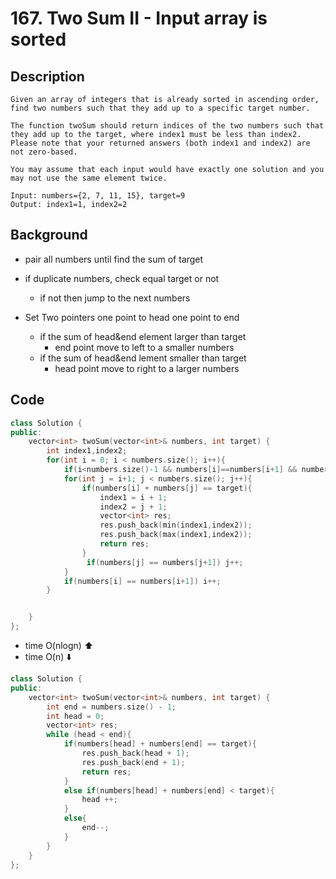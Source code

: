 # 167. Two Sum II - Input array is sorted
## Description
```
Given an array of integers that is already sorted in ascending order, find two numbers such that they add up to a specific target number.

The function twoSum should return indices of the two numbers such that they add up to the target, where index1 must be less than index2. Please note that your returned answers (both index1 and index2) are not zero-based.

You may assume that each input would have exactly one solution and you may not use the same element twice.

Input: numbers={2, 7, 11, 15}, target=9
Output: index1=1, index2=2
```
## Background
* pair all numbers until find the sum of target
* if duplicate numbers, check equal target or not
  * if not then jump to the next numbers

* Set Two pointers one point to head one point to end
  * if the sum of head&end element larger than target
      * end point move to left to a smaller numbers
  * if the sum of head&end lement smaller than target
      * head point move to right to a larger numbers


## Code

```c++
class Solution {
public:
    vector<int> twoSum(vector<int>& numbers, int target) {
        int index1,index2;
        for(int i = 0; i < numbers.size(); i++){
            if(i<numbers.size()-1 && numbers[i]==numbers[i+1] && numbers[i]* 2 != target) i++;
            for(int j = i+1; j < numbers.size(); j++){
                if(numbers[i] + numbers[j] == target){
                    index1 = i + 1;
                    index2 = j + 1;
                    vector<int> res;
        			res.push_back(min(index1,index2));
       				res.push_back(max(index1,index2));
       				return res;
                }
                 if(numbers[j] == numbers[j+1]) j++;
            }
            if(numbers[i] == numbers[i+1]) i++;
        }


    }
};
```
* time O(nlogn) :arrow_up:
* time O(n) :arrow_down:
```c++
class Solution {
public:
    vector<int> twoSum(vector<int>& numbers, int target) {
        int end = numbers.size() - 1;
        int head = 0;
        vector<int> res;
        while (head < end){
            if(numbers[head] + numbers[end] == target){
                res.push_back(head + 1);
                res.push_back(end + 1);
                return res;
            }
            else if(numbers[head] + numbers[end] < target){
                head ++;
            }
            else{
                end--;
            }
        }
    }
};
```
